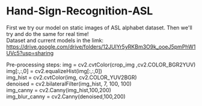 # Hand-Sign-Recognition-ASL
First we try our model on static images of ASL alphabet dataset. Then we'll try and do the same for real time!   <br>
Dataset and current models in the limk: https://drive.google.com/drive/folders/12JUlYr5yRKBm3O9k_ooeJ5pmPhW1UVc5?usp=sharing  

Pre-processing steps:
    img = cv2.cvtColor(crop_img ,cv2.COLOR_BGR2YUV)  
    img[:,:,0] = cv2.equalizeHist(img[:,:,0])  
    img_hist = cv2.cvtColor(img, cv2.COLOR_YUV2BGR)  
    denoised = cv2.bilateralFilter(img_hist, 7, 100, 100)   
    img_canny = cv2.Canny(img_hist,100,200)  
    img_blur_canny = cv2.Canny(denoised,100,200)   
    
